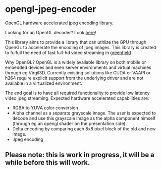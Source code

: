 # opengl-jpeg-encoder
OpenGL hardware accelerated jpeg encoding library.

Looking for an OpenGL decoder? Look [here](https://github.com/negge/jpeg_gpu)!

This library aims to provide a library that can utitlize the GPU through OpenGL to accelerate the encoding of jpeg images. This library is created to fulfull the need of fast full-hd video streaming in [greenfield](https://github.com/udevbe/greenfield)

Why OpenGL? OpenGL is a widely available library on both mobile or embedded devices and even server environments and virtual machines through eg Virgil3D. Currently existing sollutions like CUDA or VAAPI or h264 require explicit support from the underlying driver and are not available in a virtualized environment.

The end goal is to have all required functionality to provide low latency video jpeg streaming.
Expected hardware accelerated capabilities are:
- RGBA to YUVA color conversion
- Alpha channel as a separate grayscale image. The user is expected to decode and use this grayscale image as the alpha component himself (through eg an opengl shader on the presentation side).
- Delta encoding by comparing each 8x8 pixel block of the old and new image.
- Jpeg encoding


## Please note: this is work in progress, it will be a while before this will work.
